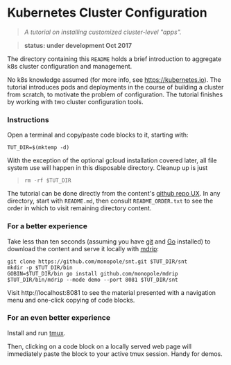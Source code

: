 # Kubernetes Cluster Configuration

> _A tutorial on installing customized cluster-level
> "apps"._

> __status: under development Oct 2017__

The directory containing this `README` holds a brief
introduction to aggregate k8s cluster configuration and
management.

No k8s knowledge assumed (for more info, see
https://kubernetes.io).  The tutorial introduces pods
and deployments in the course of building a cluster
from scratch, to motivate the problem of configuration.
The tutorial finishes by working with two cluster
configuration tools.

### Instructions

Open a terminal and copy/paste code blocks to it,
starting with:

<!-- @makeTutorialWorkingDirectory-->
```
TUT_DIR=$(mktemp -d)
```
With the exception of the optional gcloud installation
covered later, all file system use will happen in
this disposable directory.  Cleanup up is just

> ```
> rm -rf $TUT_DIR
> ```

The tutorial can be done directly from the content's
[github repo UX](https://github.com/monopole/snt).  In
any directory, start with `README.md`, then consult
`README_ORDER.txt` to see the order in which to visit
remaining directory content.

### For a better experience

Take less than ten seconds (assuming you have
[git](https://git-scm.com/downloads) and
[Go](https://golang.org/doc/install) installed) to
download the content and serve it locally with
[mdrip](https://github.com/monopole/mdrip):

```
git clone https://github.com/monopole/snt.git $TUT_DIR/snt
mkdir -p $TUT_DIR/bin
GOBIN=$TUT_DIR/bin go install github.com/monopole/mdrip
$TUT_DIR/bin/mdrip --mode demo --port 8081 $TUT_DIR/snt
```

Visit http://localhost:8081 to see the material
presented with a navigation menu and one-click copying
of code blocks.

### For an even better experience

Install and run [tmux](https://github.com/tmux/tmux/wiki).

Then, clicking on a code block on a locally served web
page will immediately paste the block to your active
tmux session.  Handy for demos.
